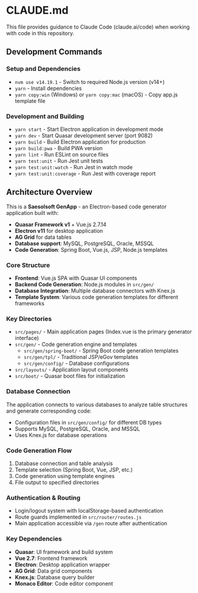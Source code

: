 # CLAUDE.md

This file provides guidance to Claude Code (claude.ai/code) when working with code in this repository.

## Development Commands

### Setup and Dependencies
- `nvm use v14.19.1` - Switch to required Node.js version (v14+)
- `yarn` - Install dependencies
- `yarn copy:win` (Windows) or `yarn copy:mac` (macOS) - Copy app.js template file

### Development and Building
- `yarn start` - Start Electron application in development mode
- `yarn dev` - Start Quasar development server (port 9082)
- `yarn build` - Build Electron application for production
- `yarn build:pwa` - Build PWA version
- `yarn lint` - Run ESLint on source files
- `yarn test:unit` - Run Jest unit tests
- `yarn test:unit:watch` - Run Jest in watch mode
- `yarn test:unit:coverage` - Run Jest with coverage report

## Architecture Overview

This is a **Saesolsoft GenApp** - an Electron-based code generator application built with:
- **Quasar Framework v1** + Vue.js 2.7.14
- **Electron v11** for desktop application
- **AG Grid** for data tables
- **Database support**: MySQL, PostgreSQL, Oracle, MSSQL
- **Code Generation**: Spring Boot, Vue.js, JSP, Node.js templates

### Core Structure

- **Frontend**: Vue.js SPA with Quasar UI components
- **Backend Code Generation**: Node.js modules in `src/gen/`
- **Database Integration**: Multiple database connectors with Knex.js
- **Template System**: Various code generation templates for different frameworks

### Key Directories

- `src/pages/` - Main application pages (Index.vue is the primary generator interface)
- `src/gen/` - Code generation engine and templates
  - `src/gen/spring-boot/` - Spring Boot code generation templates  
  - `src/gen/tpl/` - Traditional JSP/eGov templates
  - `src/gen/config/` - Database configurations
- `src/layouts/` - Application layout components
- `src/boot/` - Quasar boot files for initialization

### Database Connection

The application connects to various databases to analyze table structures and generate corresponding code:
- Configuration files in `src/gen/config/` for different DB types
- Supports MySQL, PostgreSQL, Oracle, and MSSQL
- Uses Knex.js for database operations

### Code Generation Flow

1. Database connection and table analysis
2. Template selection (Spring Boot, Vue, JSP, etc.)
3. Code generation using template engines
4. File output to specified directories

### Authentication & Routing

- Login/logout system with localStorage-based authentication
- Route guards implemented in `src/router/routes.js`
- Main application accessible via `/gen` route after authentication

### Key Dependencies

- **Quasar**: UI framework and build system
- **Vue 2.7**: Frontend framework
- **Electron**: Desktop application wrapper  
- **AG Grid**: Data grid components
- **Knex.js**: Database query builder
- **Monaco Editor**: Code editor component